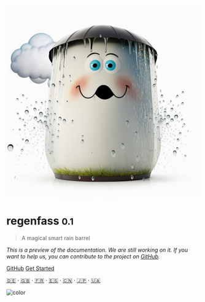 <!-- _coverpage.md -->

![logo](_media/barrel.png ':size=400')

# regenfass <small>0.1</small>

> A magical smart rain barrel

*This is a preview of the documentation. We are still working on it. If you want to help us, you can contribute to the project on [GitHub](https://gitgub.com/ttnleipzig/regenfass-docs).*

[GitHub](https://github.com/ttnleipzig/regenfass)
[Get Started](#docsify)

[🇩🇪](README.de.md) ‧ [🇬🇧](README.md) ‧ [🇫🇷](README.fr.md) ‧ [🇪🇸](README.es.md) ‧ [🇨🇳](README.zh-CH.md) ‧ [🇯🇵](README.ja.md) ‧ [🇺🇦](README.uk.md)

<!-- background color -->

![color](#fcfbfb)
